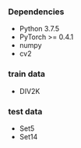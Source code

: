 ### Dependencies
* Python 3.7.5
* PyTorch >= 0.4.1
* numpy
* cv2

### train data
* DIV2K
### test data
* Set5
* Set14
